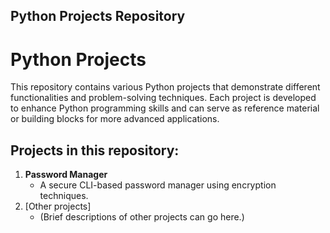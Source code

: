
## Python Projects Repository

# Python Projects

This repository contains various Python projects that demonstrate different functionalities and problem-solving techniques. Each project is developed to enhance Python programming skills and can serve as reference material or building blocks for more advanced applications.

## Projects in this repository:
1. **Password Manager**
   - A secure CLI-based password manager using encryption techniques.
2. [Other projects]
   - (Brief descriptions of other projects can go here.)
